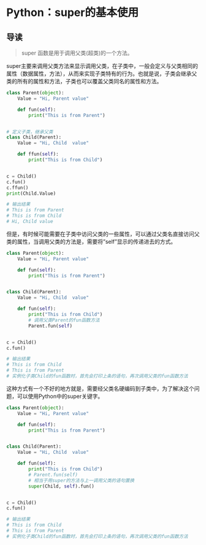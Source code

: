 # Python：super的基本使用

## 导读

> super 函数是用于调用父类(超类)的一个方法。

super主要来调用父类方法来显示调用父类，在子类中，一般会定义与父类相同的属性（数据属性，方法），从而来实现子类特有的行为。也就是说，子类会继承父类的所有的属性和方法，子类也可以覆盖父类同名的属性和方法。

```python
class Parent(object):
    Value = "Hi, Parent value"

    def fun(self):
        print("This is from Parent")


# 定义子类，继承父类
class Child(Parent):
    Value = "Hi, Child  value"

    def ffun(self):
        print("This is from Child")


c = Child()
c.fun()
c.ffun()
print(Child.Value)

# 输出结果
# This is from Parent
# This is from Child
# Hi, Child value

```

但是，有时候可能需要在子类中访问父类的一些属性，可以通过父类名直接访问父类的属性，当调用父类的方法是，需要将”self”显示的传递进去的方式。

```python
class Parent(object):
    Value = "Hi, Parent value"

    def fun(self):
        print("This is from Parent")


class Child(Parent):
    Value = "Hi, Child  value"

    def fun(self):
        print("This is from Child")
        # 调用父类Parent的fun函数方法
        Parent.fun(self)


c = Child()
c.fun()

# 输出结果
# This is from Child
# This is from Parent
# 实例化子类Child的fun函数时，首先会打印上条的语句，再次调用父类的fun函数方法

```

这种方式有一个不好的地方就是，需要经父类名硬编码到子类中，为了解决这个问题，可以使用Python中的super关键字。

```python
class Parent(object):
    Value = "Hi, Parent value"

    def fun(self):
        print("This is from Parent")


class Child(Parent):
    Value = "Hi, Child  value"

    def fun(self):
        print("This is from Child")
        # Parent.fun(self)
        # 相当于用super的方法与上一调用父类的语句置换
        super(Child, self).fun()


c = Child()
c.fun()

# 输出结果
# This is from Child
# This is from Parent
# 实例化子类Child的fun函数时，首先会打印上条的语句，再次调用父类的fun函数方法

```
